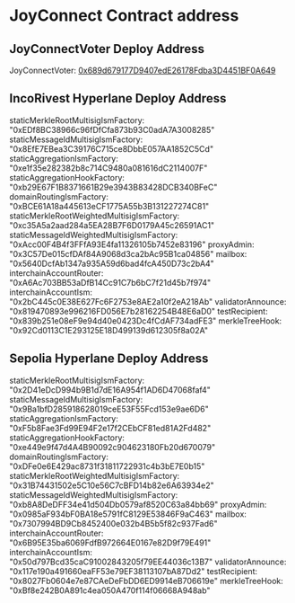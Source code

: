# JoyConnect Contract address

## JoyConnectVoter Deploy Address

JoyConnectVoter:
[0x689d679177D9407edE26178Fdba3D4451BF0A649](https://explorer.rivest.inco.org/address/0x689d679177D9407edE26178Fdba3D4451BF0A649)

## IncoRivest Hyperlane Deploy Address

staticMerkleRootMultisigIsmFactory: "0xEDf8BC38966c96fDfCfa873b93C0adA7A3008285" staticMessageIdMultisigIsmFactory:
"0x8EfE7EBea3C39176C715ce8DbbE057AA1852C5Cd" staticAggregationIsmFactory: "0xe1f35e282382b8c714C9480a081616dC2114007F"
staticAggregationHookFactory: "0xb29E67F1B8371661B29e3943B83428DCB340BFeC" domainRoutingIsmFactory:
"0xBCE61A18a445613eCF1775A55b3B131227274C81" staticMerkleRootWeightedMultisigIsmFactory:
"0xc35A5a2aad284a5EA28B7F6D0179A45c26591AC1" staticMessageIdWeightedMultisigIsmFactory:
"0xAcc00F4B4f3FFfA93E4fa11326105b7452e83196" proxyAdmin: "0x3C57De015cfDAf84A9068d3ca2bAc95B1ca04856" mailbox:
"0x5640DcfAb1347a935A59d6bad4fcA450D73c2bA4" interchainAccountRouter: "0xA6Ac703BB53aDfB14Cc91C7b6bC7f21d45b7f974"
interchainAccountIsm: "0x2bC445c0E38E627Fc6F2753e8AE2a10f2eA218Ab" validatorAnnounce:
"0x819470893e996216FD056E7b28162254B48E6aD0" testRecipient: "0x839b251e08eF9e94d40e0423Dc4fCdAF734adFE3" merkleTreeHook:
"0x92Cd0113C1E293125E18D499139d612305f8a02A"

## Sepolia Hyperlane Deploy Address

staticMerkleRootMultisigIsmFactory: "0x2D41eDcD994b9B1d7dE16A954f1AD6D47068faf4" staticMessageIdMultisigIsmFactory:
"0x9Ba1bfD285918628019ceE53F55Fcd153e9ae6D6" staticAggregationIsmFactory: "0xF5b8Fae3Fd99E94F2e17f2CEbCF81ed81A2Fd482"
staticAggregationHookFactory: "0xe449e9f47d4A4B90092c904623180Fb20d670079" domainRoutingIsmFactory:
"0xDFe0e6E429ac8731f31811722931c4b3bE7E0b15" staticMerkleRootWeightedMultisigIsmFactory:
"0x31B74431502e5C10e56C7cBFD14b82e6A63934e2" staticMessageIdWeightedMultisigIsmFactory:
"0xb8A8DeDFF34e41d504Db0579af8520C63a84bb69" proxyAdmin: "0x0985aF934bF0BA18e5791fC8129E53846F9aC463" mailbox:
"0x7307994BD9Cb8452400e032b4B5b5f82c937Fad6" interchainAccountRouter: "0x6B95E35ba6069FdfB972664E0167e82D9f79E491"
interchainAccountIsm: "0x50d797Bcd35caC91002843205f79EE44036c13B7" validatorAnnounce:
"0x117e190a491660eaFF53e79EF38113107bA87Dd2" testRecipient: "0x8027Fb0604e7e87CAeDeFbDD6ED9914eB706619e" merkleTreeHook:
"0xBf8e242B0A891c4ea050A470f114f06668A948ab"
